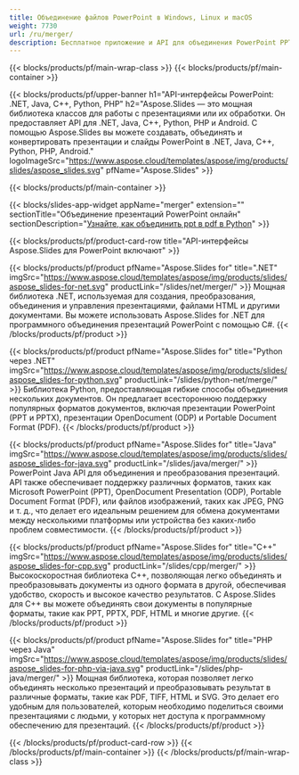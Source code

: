 ```yaml
---
title: Объединение файлов PowerPoint в Windows, Linux и macOS
weight: 7730
url: /ru/merger/
description: Бесплатное приложение и API для объединения PowerPoint PPT, PPS, PPTX, PDF, POTX, PPSX, PPTM, PPSM, POTM, ODP и OTP
---
```


{{< blocks/products/pf/main-wrap-class >}}
{{< blocks/products/pf/main-container >}}

{{< blocks/products/pf/upper-banner h1="API-интерфейсы PowerPoint: .NET, Java, C++, Python, PHP" h2="Aspose.Slides — это мощная библиотека классов для работы с презентациями или их обработки. Он предоставляет API для .NET, Java, C++, Python, PHP и Android. С помощью Aspose.Slides вы можете создавать, объединять и конвертировать презентации и слайды PowerPoint в .NET, Java, C++, Python, PHP, Android." logoImageSrc="https://www.aspose.cloud/templates/aspose/img/products/slides/aspose_slides.svg" pfName="Aspose.Slides" >}}


{{< blocks/products/pf/main-container >}}

{{< blocks/slides-app-widget 
    appName="merger"
    extension=""
    sectionTitle="Объединение презентаций PowerPoint онлайн" 
    sectionDescription="[Узнайте, как объединить ppt в pdf в Python](https://products.aspose.com/slides/ru/python-net/merge/ppt-to-pdf/)" >}}

{{< blocks/products/pf/product-card-row title="API-интерфейсы Aspose.Slides для PowerPoint включают" >}}

{{< blocks/products/pf/product pfName="Aspose.Slides for" title=".NET" imgSrc="https://www.aspose.cloud/templates/aspose/img/products/slides/aspose_slides-for-net.svg" productLink="/slides/net/merger/" >}}
Мощная библиотека .NET, используемая для создания, преобразования, объединения и управления презентациями, файлами HTML и другими документами. Вы можете использовать Aspose.Slides for .NET для программного объединения презентаций PowerPoint с помощью C#.
{{< /blocks/products/pf/product >}}

{{< blocks/products/pf/product pfName="Aspose.Slides for" title="Python через .NET" imgSrc="https://www.aspose.cloud/templates/aspose/img/products/slides/aspose_slides-for-python.svg" productLink="/slides/python-net/merge/" >}}
Библиотека Python, предоставляющая гибкие способы объединения нескольких документов. Он предлагает всестороннюю поддержку популярных форматов документов, включая презентации PowerPoint (PPT и PPTX), презентации OpenDocument (ODP) и Portable Document Format (PDF).
{{< /blocks/products/pf/product >}}

{{< blocks/products/pf/product pfName="Aspose.Slides for" title="Java" imgSrc="https://www.aspose.cloud/templates/aspose/img/products/slides/aspose_slides-for-java.svg" productLink="/slides/java/merger/" >}}
PowerPoint Java API для объединения и преобразования презентаций. API также обеспечивает поддержку различных форматов, таких как Microsoft PowerPoint (PPT), OpenDocument Presentation (ODP), Portable Document Format (PDF), или файлов изображений, таких как JPEG, PNG и т. д., что делает его идеальным решением для обмена документами между несколькими платформы или устройства без каких-либо проблем совместимости.
{{< /blocks/products/pf/product >}}

{{< blocks/products/pf/product pfName="Aspose.Slides for" title="C++" imgSrc="https://www.aspose.cloud/templates/aspose/img/products/slides/aspose_slides-for-cpp.svg" productLink="/slides/cpp/merger/" >}}
Высокоскоростная библиотека C++, позволяющая легко объединять и преобразовывать документы из одного формата в другой, обеспечивая удобство, скорость и высокое качество результатов. С Aspose.Slides для C++ вы можете объединять свои документы в популярные форматы, такие как PPT, PPTX, PDF, HTML и многие другие.
{{< /blocks/products/pf/product >}}

{{< blocks/products/pf/product pfName="Aspose.Slides for" title="PHP через Java" imgSrc="https://www.aspose.cloud/templates/aspose/img/products/slides/aspose_slides-for-php-via-java.svg" productLink="/slides/php-java/merger/" >}}
Мощная библиотека, которая позволяет легко объединять несколько презентаций и преобразовывать результат в различные форматы, такие как PDF, TIFF, HTML и SVG. Это делает его удобным для пользователей, которым необходимо поделиться своими презентациями с людьми, у которых нет доступа к программному обеспечению для презентаций.
{{< /blocks/products/pf/product >}}

{{< /blocks/products/pf/product-card-row >}}
{{< /blocks/products/pf/main-container >}}
{{< /blocks/products/pf/main-wrap-class >}}


